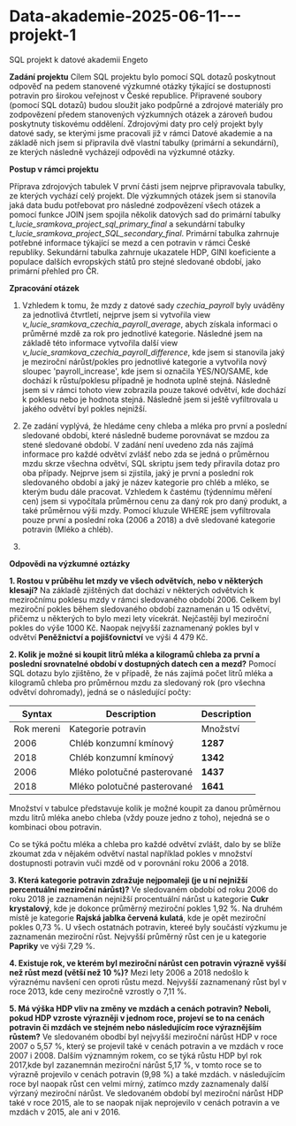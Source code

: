 # Data-akademie-2025-06-11---projekt-1
SQL projekt k datové akademii Engeto 


**Zadání projektu**
Cílem SQL projektu bylo pomocí SQL dotazů poskytnout odpověď na pedem stanovené výzkumné otázky týkající se dostupnosti potravin pro širokou veřejnost v České republice. Připravené soubory  (pomocí SQL dotazů) budou sloužit jako podpůrné a zdrojové materiály pro zodpovězení předem stanovených výzkumných otázek a zároveň budou poskytnuty tiskovému oddělení. Zdrojovými daty  pro celý projekt byly datové sady, se kterými jsme pracovali již v rámci Datové akademie a na základě nich jsem si připravila dvě vlastní tabulky (primární a sekundární), ze kterých následně vycházejí odpovědi na výzkumné otázky. 

**Postup v rámci projektu**

Příprava zdrojových tabulek
V první části jsem nejprve připravovala tabulky, ze kterých vychází celý projekt. Dle výzkumných otázek jsem si stanovila jaká data budu potřebovat pro následné zodpovězení všech otázek a pomocí funkce JOIN jsem spojila několik datových sad do primární tabulky *t_lucie_sramkova_project_sql_primary_final* a sekundární tabulky *t_lucie_sramkova_project_SQL_secondary_final*. Primární tabulka zahrnuje potřebné informace týkající se mezd a cen potravin v rámci České republiky. Sekundární tabulka zahrnuje ukazatele HDP, GINI koeficiente a populace dalších evropských států pro stejné sledované období, jako primární přehled pro ČR.


**Zpracování otázek**
1. Vzhledem k tomu, že mzdy z datové sady *czechia_payroll* byly uváděny za jednotlivá čtvrtletí, nejprve jsem si vytvořila view *v_lucie_sramkova_czechia_payroll_average*, abych získala informaci o průměrné mzdě za rok pro jednotlivé kategorie. Následné jsem na základě této informace vytvořila další view *v_lucie_sramkova_czechia_payroll_difference*, kde jsem si stanovila jaký je meziroční nárůst/pokles pro jednotlivé kategorie a vytvořila nový sloupec 'payroll_increase', kde jsem si označila YES/NO/SAME, kde dochází k růstu/poklesu případně je hodnota uplně stejná. Následně jsem si v rámci tohoto view zobrazila pouze takové odvětví, kde dochází k poklesu nebo je hodnota stejná. Následně jsem si ještě vyfiltrovala u jakého odvětví byl pokles nejnižší.

2. Ze zadání vyplývá, že hledáme ceny chleba a mléka pro první a poslední sledované období, které následně budeme porovnávat se mzdou za stené sledované období. V zadání není uvedeno zda nás zajímá informace pro každé odvětví zvlášť nebo zda se jedná o průměrnou mzdu skrze všechna odvětví,  SQL skriptu jsem tedy přiravila dotaz pro oba případy.
   Nejprve jsem si zjistila, jaký je první a poslední rok sledovaného období a jaký je název kategorie pro chléb a mléko, se kterým budu dále pracovat. Vzhledem k častému (týdennímu měření cen) jsem si vypočítala průměrnou cenu za daný rok pro daný produkt, a také průměrnou výši mzdy. Pomocí kluzule WHERE jsem vyfiltrovala pouze první a poslední roka (2006 a 2018) a dvě sledované kategorie potravin (Mléko a chléb). 


5. 

**Odpovědi na výzkumné oztázky**
   
**1. Rostou v průběhu let mzdy ve všech odvětvích, nebo v některých klesají?**
   Na základě zjištěných dat dochází v některých odvětvích k meziročnímu poklesu mzdy v rámci sledovaného období 2006. Celkem byl meziroční pokles během sledovaného období zaznamenán u 15 odvětví, přičemz u některých to bylo mezi lety vícekrát. Nejčastěji byl meziroční pokles do výše 1000 Kč. Naopak nejvyšší zaznamenaný pokles byl v odvětví **Peněžnictví a pojišťovnictví** ve výši 4 479 Kč.

   
**2. Kolik je možné si koupit litrů mléka a kilogramů chleba za první a poslední srovnatelné období v dostupných datech cen a mezd?**
  Pomocí SQL dotazu bylo zjištěno, že v případě, že nás zajímá počet litrů mléka a kilogramů chleba pro průměrnou mzdu za sledovaný rok (pro všechna odvětví dohromady), jedná se o následující počty:
   
   | Syntax | Description |Description |
   | ----------- | ----------- |----------- |
   | Rok mereni | Kategorie potravin | Množství | 
   |2006 | Chléb konzumní kmínový| **1287** |
   |2018 | Chléb konzumní kmínový|  **1342** |
   |2006 | Mléko polotučné pasterované| **1437** |
   |2018 | Mléko polotučné pasterované|  **1641** |

   Množství v tabulce představuje kolik je možné koupit za danou průměrnou mzdu litrů mléka anebo chleba (vždy pouze jedno z toho), nejedná se o kombinaci obou potravin.

   Co se týká počtu mléka a chleba pro každé odvětví zvlášt, dalo by se blíže zkoumat zda v nějakém odvětví nastal například pokles v množství dostupnosti potravin vuči mzdě od v porovnání roku 2006 a 2018.
        
**3. Která kategorie potravin zdražuje nejpomaleji (je u ní nejnižší percentuální meziroční nárůst)?**
      Ve sledovaném období od roku 2006 do roku 2018 je zaznamenán nejnižší procentuální nárůst u kategorie **Cukr krystalový**, kde je dokonce průměrný meziroční pokles 1,92 %. Na druhém místě je kategorie **Rajská jablka červená kulatá**, kde je opět meziroční pokles 0,73 %. U všech ostatnách potravin, ktereé byly součástí výzkumu je zaznamenán meziroční růst. Nejvyšší průměrný růst cen je u kategorie **Papriky** ve výši 7,29 %.
        
**4. Existuje rok, ve kterém byl meziroční nárůst cen potravin výrazně vyšší než růst mezd (větší než 10 %)?**
      Mezi lety 2006 a 2018 nedošlo k výraznému navšení cen oproti růstu mezd. Nejvyšší zaznamenaný růst byl v roce 2013, kde ceny meziročně vzrostly o 7,11 %. 
   
**5. Má výška HDP vliv na změny ve mzdách a cenách potravin? Neboli, pokud HDP vzroste výrazněji v jednom roce, projeví se to na cenách potravin či mzdách ve stejném nebo následujícím roce výraznějším růstem?**
      Ve sledovaném obodbí byl nejvyšší meziroční nárůst HDP v roce 2007 o 5,57 %, který se projevil také v cenách potravin a ve mzdách v roce 2007 i 2008. Dalším významným rokem, co se týká růstu HDP byl rok 2017,kde byl zazanemnán meziroční nárůst 5,17 %, v tomto roce se to výrazně projevilo v cenách potravin (9,98 %) a také mzdách. v následujícím roce byl naopak růst cen velmi mírný, zatímco mzdy zaznamenaly další výrzaný meziroční nárůst.
      Ve sledovaném období byl meziroční nárůst HDP také v roce 2015, ale to se naopak nijak neprojevilo v cenách potravin a ve mzdách v 2015, ale ani v 2016. 
